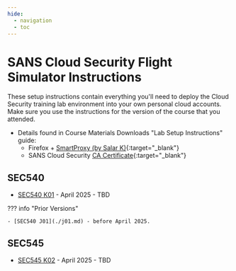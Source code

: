 ```yaml
---
hide:
  - navigation
  - toc
---
```


# SANS Cloud Security Flight Simulator Instructions

These setup instructions contain everything you'll need to deploy the Cloud Security training lab environment into your own personal cloud accounts. Make sure you use the instructions for the version of the course that you attended.

- Details found in Course Materials Downloads "Lab Setup Instructions" guide:
  - Firefox + [SmartProxy (by Salar K)](https://addons.mozilla.org/en-US/firefox/addon/smartproxyextension/){:target="_blank"}
  - SANS Cloud Security [CA Certificate](https://sec540.com/ca){:target="_blank"}

## SEC540

- [SEC540 K01](./k01.md) - April 2025 - TBD

??? info "Prior Versions"

    - [SEC540 J01](./j01.md) - before April 2025.

## SEC545

- [SEC545 K02](./sec545-k02.md) - April 2025 - TBD

